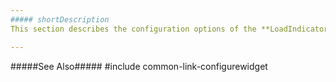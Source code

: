 ```yaml
---
##### shortDescription
This section describes the configuration options of the **LoadIndicator** widget.

---
```

#####See Also#####
#include common-link-configurewidget